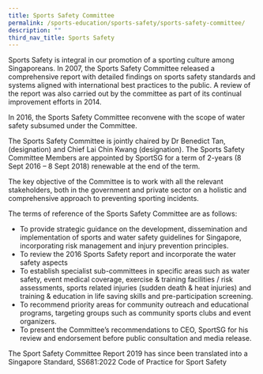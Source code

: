 ```yaml
---
title: Sports Safety Committee
permalink: /sports-education/sports-safety/sports-safety-committee/
description: ""
third_nav_title: Sports Safety
---
```

Sports Safety is integral in our promotion of a sporting culture among Singaporeans. In 2007, the Sports Safety Committee released a comprehensive report with detailed findings on sports safety standards and systems aligned with international best practices to the public. A review of the report was also carried out by the committee as part of its continual improvement efforts in 2014.

In 2016, the Sports Safety Committee reconvene with the scope of water safety subsumed under the Committee.

The Sports Safety Committee is jointly chaired by Dr Benedict Tan, (designation) and Chief Lai Chin Kwang (designation). The Sports Safety Committee Members are appointed by SportSG for a term of 2-years (8 Sept 2016 – 8 Sept 2018) renewable at the end of the term. 

The key objective of the Committee is to work with all the relevant stakeholders, both in the government and private sector on a holistic and comprehensive approach to preventing sporting incidents. 

The terms of reference of the Sports Safety Committee are as follows:  

*   To provide strategic guidance on the development, dissemination and implementation of sports and water safety guidelines for Singapore, incorporating risk management and injury prevention principles.
*   To review the 2016 Sports Safety report and incorporate the water safety aspects
*   To establish specialist sub-committees in specific areas such as water safety, event medical coverage, exercise & training facilities / risk assessments, sports related injuries (sudden death & heat injuries) and training & education in life saving skills and pre-participation screening.
*   To recommend priority areas for community outreach and educational programs, targeting groups such as community sports clubs and event organizers.
*   To present the Committee’s recommendations to CEO, SportSG for his review and endorsement before public consultation and media release.

The Sport Safety Committee Report 2019 has since been translated into a Singapore Standard, SS681:2022 Code of Practice for Sport Safety